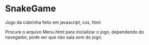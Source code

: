 # SnakeGame
Jogo da cobrinha feito em javascript, css, html

Procure o arquivo Menu.html para inicializar o jogo, dependendo do navegador, pode ser que não saia som do jogo.
